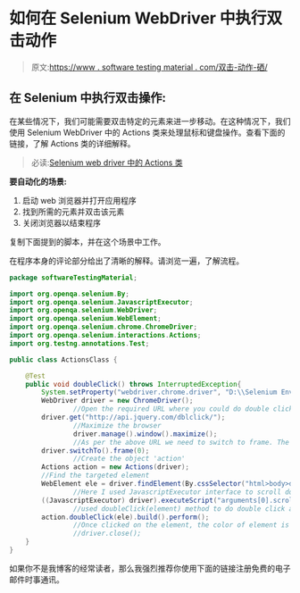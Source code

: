 # 如何在 Selenium WebDriver 中执行双击动作

> 原文:[https://www . software testing material . com/双击-动作-硒/](https://www.softwaretestingmaterial.com/double-click-action-selenium/)

## 在 Selenium 中执行双击操作:

在某些情况下，我们可能需要双击特定的元素来进一步移动。在这种情况下，我们使用 Selenium WebDriver 中的 Actions 类来处理鼠标和键盘操作。查看下面的链接，了解 Actions 类的详细解释。

> 必读:[Selenium web driver 中的 Actions 类](https://www.softwaretestingmaterial.com/keyboard-mouse-events-using-selenium-actions-class/)

**要自动化的场景:**

1.  启动 web 浏览器并打开应用程序
2.  找到所需的元素并双击该元素
3.  关闭浏览器以结束程序

复制下面提到的脚本，并在这个场景中工作。

在程序本身的评论部分给出了清晰的解释。请浏览一遍，了解流程。

```java
package softwareTestingMaterial;

import org.openqa.selenium.By;
import org.openqa.selenium.JavascriptExecutor;
import org.openqa.selenium.WebDriver;
import org.openqa.selenium.WebElement;
import org.openqa.selenium.chrome.ChromeDriver;
import org.openqa.selenium.interactions.Actions;
import org.testng.annotations.Test;

public class ActionsClass {

	@Test
	public void doubleClick() throws InterruptedException{
		System.setProperty("webdriver.chrome.driver", "D:\\Selenium Environment\\Drivers\\chromedriver.exe");
		WebDriver driver = new ChromeDriver();
                //Open the required URL where you could do double click action
		driver.get("http://api.jquery.com/dblclick/");
                //Maximize the browser
                driver.manage().window().maximize();
                //As per the above URL we need to switch to frame. The targeted element is in the frame
		driver.switchTo().frame(0);
                //Create the object 'action'		
		Actions action = new Actions(driver);
		//Find the targeted element
		WebElement ele = driver.findElement(By.cssSelector("html>body>div"));
                //Here I used JavascriptExecutor interface to scroll down to the targeted element
		((JavascriptExecutor) driver).executeScript("arguments[0].scrollIntoView();", ele);
                //used doubleClick(element) method to do double click action
		action.doubleClick(ele).build().perform();
                //Once clicked on the element, the color of element is changed to yellow color from blue color
                //driver.close();
	}
}
```

如果你不是我博客的经常读者，那么我强烈推荐你使用下面的链接注册免费的电子邮件时事通讯。